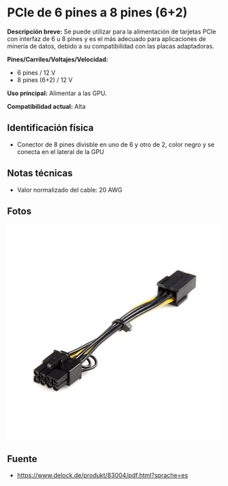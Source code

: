 # PCIe de 6 pines a 8 pines (6+2)

**Descripción breve:**  Se puede utilizar para la
alimentación de tarjetas PCIe con interfaz de 6 u 8 pines y es el más
adecuado para aplicaciones de minería de datos, debido a su
compatibilidad con las placas adaptadoras.

**Pines/Carriles/Voltajes/Velocidad:** 
- 6 pines  / 12 V 
- 8 pines (6+2) / 12 V 

**Uso principal:** Alimentar a las GPU.

**Compatibilidad actual:** Alta

## Identificación física

- Conector de 8 pines divisble en uno de 6 y otro de 2, color negro y se conecta en el lateral de la GPU

## Notas técnicas

- Valor normalizado del cable: 20 AWG
 
## Fotos

![PCIe 6-8p](../../../assets/img/10-conectores_internos/PCIe6-8_04.jpg)

## Fuente
- https://www.delock.de/produkt/83004/pdf.html?sprache=es